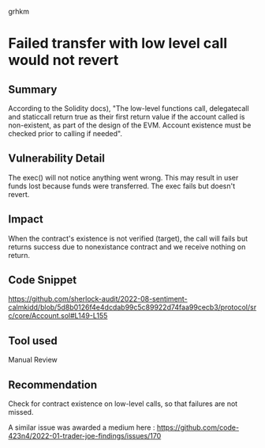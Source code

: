 grhkm
# Failed transfer with low level call would not revert

## Summary

According to the Solidity docs), "The low-level functions call, delegatecall and staticcall return true as their first return value if the account called is non-existent, as part of the design of the EVM. Account existence must be checked prior to calling if needed".

## Vulnerability Detail

The exec() will not notice anything went wrong. This may result in user funds lost because funds were transferred. The exec fails but doesn't revert.

## Impact
When the contract's existence is not verified (target), the call will fails but returns success due to nonexistance contract and we receive nothing on return.

## Code Snippet

https://github.com/sherlock-audit/2022-08-sentiment-calmkidd/blob/5d8b0126f4e4dcdab99c5c89922d74faa99cecb3/protocol/src/core/Account.sol#L149-L155

## Tool used

Manual Review

## Recommendation

Check for contract existence on low-level calls, so that failures are not missed.

A similar issue was awarded a medium here :
https://github.com/code-423n4/2022-01-trader-joe-findings/issues/170